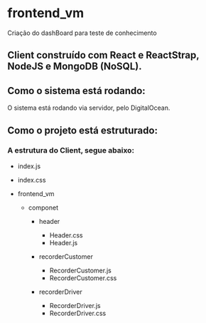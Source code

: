 # frontend_vm
Criação do dashBoard para teste de conhecimento

## Client construído com React e ReactStrap, NodeJS e MongoDB (NoSQL).

## Como o sistema está rodando:

O sistema está rodando via servidor, pelo DigitalOcean.

## Como o projeto está estruturado:

### A estrutura do Client, segue abaixo:

- index.js
- index.css

- frontend_vm

   - componet
      - header
        - Header.css
        - Header.js
        
      - recorderCustomer
        - RecorderCustomer.js
        - RecorderCustomer.css
        
      - recorderDriver
        - RecorderDriver.js
        - RecorderDriver.css
      
      
   

      
 
